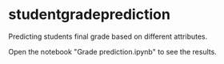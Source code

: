 # studentgradeprediction
Predicting students final grade based on different attributes.

Open the notebook "Grade prediction.ipynb" to see the results.
